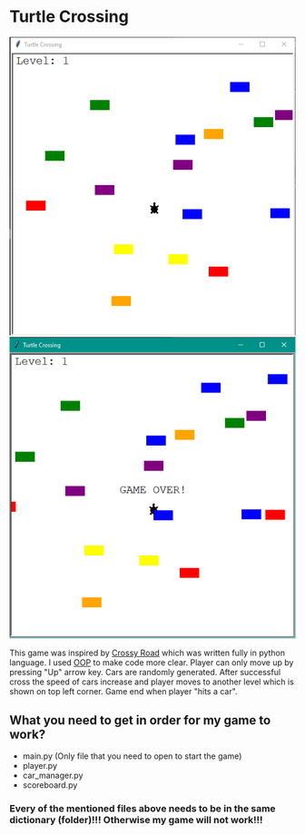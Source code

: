 # Turtle Crossing

<img src = './screenshots/turtle_crossing_screenshot_1.png' width='700'>
<img src = './screenshots/turtle_crossing_screenshot_2.png' width='700'>

This game was inspired by [Crossy Road](https://en.wikipedia.org/wiki/Crossy_Road) which was written fully in python language. I used [OOP](https://en.wikipedia.org/wiki/Object-oriented_programming) to make code more clear. Player can only move up by pressing "Up" arrow key. Cars are randomly generated. After successful cross the speed of cars increase and player moves to another level which is shown on top left corner. Game end when player "hits a car".
## What you need to get in order for my game to work?
- main.py (Only file that you need to open to start the game)
- player.py
- car_manager.py
- scoreboard.py
### Every of the mentioned files above needs to be in the same dictionary (folder)!!! Otherwise my game will not work!!!
